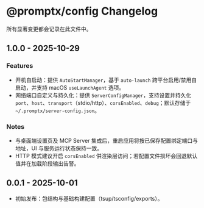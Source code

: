 # @promptx/config Changelog

所有显著变更都会记录在此文件中。

## 1.0.0 - 2025-10-29
### Features
- 开机自启动：提供 `AutoStartManager`，基于 `auto-launch` 跨平台启用/禁用自启动，并支持 macOS `useLaunchAgent` 选项。
- 网络端口自定义与持久化：提供 `ServerConfigManager`，支持设置并持久化 `port`、`host`、`transport`（stdio/http）、`corsEnabled`、`debug`；默认存储于 `~/.promptx/server-config.json`。

### Notes
- 与桌面端设置页及 MCP Server 集成后，重启应用将按已保存配置绑定端口与地址，UI 与服务运行状态保持一致。
- HTTP 模式建议开启 `corsEnabled` 供渲染层访问；若配置文件损坏会回退默认值并在加载阶段输出告警。

## 0.0.1 - 2025-10-01
- 初始发布：包结构与基础构建配置（tsup/tsconfig/exports）。
